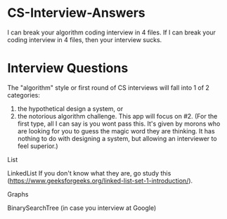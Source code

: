 # CS-Interview-Answers
I can break your algorithm coding interview in 4 files. If I can break your coding interview in 4 files, then your interview sucks. 

# Interview Questions
The "algorithm" style or first round of CS interviews will fall into 1 of 2 categories: 
 1. the hypothetical design a system, or
 2. the notorious algorithm challenge. 
This app will focus on #2. (For the first type, all I can say is you wont pass this. It's given by morons who are looking for you to guess the magic word they are thinking. It has nothing to do with designing a system, but allowing an interviewer to feel superior.) 


List


LinkedList 
If you don't know what they are, go study this (https://www.geeksforgeeks.org/linked-list-set-1-introduction/).

Graphs

BinarySearchTree (in case you interview at Google)

